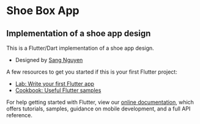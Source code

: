# Shoe Box App

## Implementation of a shoe app design

This is a Flutter/Dart implementation of a shoe app design.
- Designed by [Sang Nguyen](https://dribbble.com/sanggggg)

A few resources to get you started if this is your first Flutter project:

- [Lab: Write your first Flutter app](https://flutter.dev/docs/get-started/codelab)
- [Cookbook: Useful Flutter samples](https://flutter.dev/docs/cookbook)

For help getting started with Flutter, view our 
[online documentation](https://flutter.dev/docs), which offers tutorials, 
samples, guidance on mobile development, and a full API reference.
